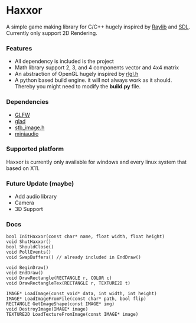 # Haxxor 
A simple game making library for C/C++ hugely inspired by [Raylib](https://github.com/raysan5/raylib/) and [SDL](https://github.com/libsdl-org/SDL). Currently only support 2D Rendering. 

### Features
- All dependency is included is the project
- Math library support 2, 3, and 4 components vector and 4x4 matrix
- An abstraction of OpenGL hugely inspired by [rlgl.h](https://github.com/raysan5/raylib/blob/master/src/rlgl.h)
- A python based build engine. it will not always work as it should. Thereby you might need to modify the **build.py** file.

### Dependencies
- [GLFW](https://github.com/glfw/glfw)
- [glad](https://github.com/Dav1dde/glad)
- [stb_image.h](https://github.com/nothings/stb)
- [miniaudio](https://github.com/mackron/miniaudio)

### Supported platform
Haxxor is currently only available for windows and every linux system that based on X11.

### Future Update (maybe)
- Add audio library
- Camera
- 3D Support

### Docs
```c:
bool InitHaxxor(const char* name, float width, float height)
void ShutHaxxor()
bool ShouldClose()
void PollEvents()
void SwapBuffers() // already included in EndDraw()

void BeginDraw()
void EndDraw()
void DrawRectangle(RECTANGLE r, COLOR c)
void DrawRectangleTex(RECTANGLE r, TEXTURE2D t)

IMAGE* LoadImage(const void* data, int width, int height)
IMAGE* LoadImageFromFile(const char* path, bool flip)
RECTANGLE GetImageShape(const IMAGE* img)
void DestroyImage(IMAGE* image)
TEXTURE2D LoadTextureFromImage(const IMAGE* image)
``` 